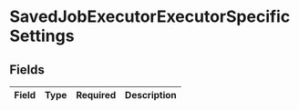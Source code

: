 # SavedJobExecutorExecutorSpecificSettings


## Fields

| Field       | Type        | Required    | Description |
| ----------- | ----------- | ----------- | ----------- |